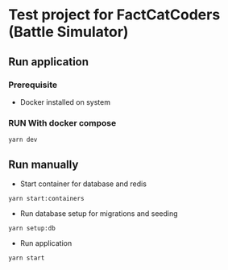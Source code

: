 # Test project for FactCatCoders (Battle Simulator)

## Run application

### Prerequisite

- Docker installed on system

### RUN With docker compose

``` 
yarn dev
```

## Run manually

- Start container for database and redis

 ```
 yarn start:containers
 ```

- Run database setup for migrations and seeding

```
yarn setup:db
```

- Run application

 ```
 yarn start
 ```
